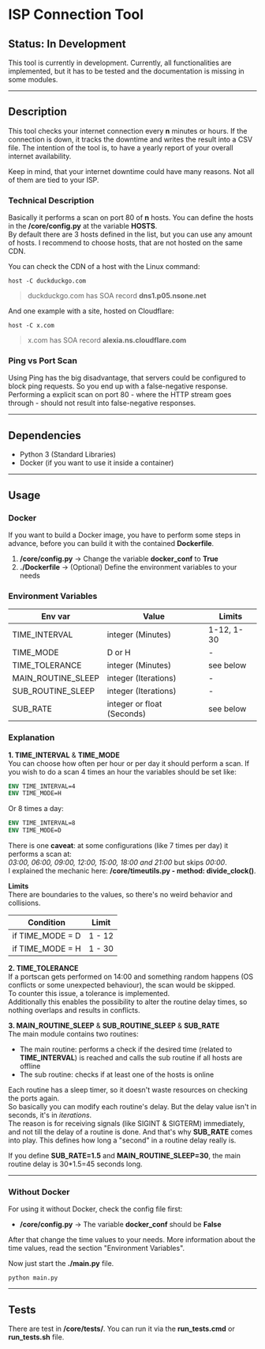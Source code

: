 # ISP Connection Tool
## Status: In Development  

This tool is currently in development. Currently, all functionalities are implemented, 
but it has to be tested and the documentation is missing in some modules.

---
## Description
This tool checks your internet connection every **n** minutes or hours. 
If the connection is down, it tracks the downtime and writes the result into a CSV file.
The intention of the tool is, to have a yearly report of your overall internet availability.  

Keep in mind, that your internet downtime could have many reasons. Not all of them are tied to your ISP.

### Technical Description
Basically it performs a scan on port 80 of **n** hosts.
You can define the hosts in the **/core/config.py** at the variable **HOSTS**.  
By default there are 3 hosts defined in the list, but you can use any amount of hosts.
I recommend to choose hosts, that are not hosted on the same CDN.  

You can check the CDN of a host with the Linux command:
```commandline
host -C duckduckgo.com
```
> duckduckgo.com has SOA record **dns1.p05.nsone.net**

And one example with a site, hosted on Cloudflare:
```commandline
host -C x.com
```
> x.com has SOA record **alexia.ns.cloudflare.com**

### Ping vs Port Scan

Using Ping has the big disadvantage, that servers could be configured to block ping requests.
So you end up with a false-negative response.  
Performing a explicit scan on port 80 - where the HTTP stream goes through - should not result into
false-negative responses.

---

## Dependencies
- Python 3 (Standard Libraries)
- Docker (if you want to use it inside a container)

---
## Usage
### Docker
If you want to build a Docker image, you have to perform some steps in advance, before you can build it with the
contained **Dockerfile**.  

1. **/core/config.py** -> Change the variable **docker_conf** to **True**
2. **./Dockerfile** -> (Optional) Define the environment variables to your needs

### Environment Variables

| Env var            | Value                      | Limits     |
|--------------------|----------------------------|------------|
| TIME_INTERVAL      | integer (Minutes)          | 1-12, 1-30 |
| TIME_MODE          | D or H                     | -          |
| TIME_TOLERANCE     | integer (Minutes)          | see below  |
| MAIN_ROUTINE_SLEEP | integer (Iterations)       | -          |
| SUB_ROUTINE_SLEEP  | integer (Iterations)       | -          |
| SUB_RATE           | integer or float (Seconds) | see below  |

### Explanation
**1. TIME_INTERVAL** & **TIME_MODE**  
You can choose how often per hour or per day it should perform a scan. 
If you wish to do a scan 4 times an hour the variables should be set like:
```dockerfile
ENV TIME_INTERVAL=4
ENV TIME_MODE=H
```
Or 8 times a day:
```dockerfile
ENV TIME_INTERVAL=8
ENV TIME_MODE=D
```

There is one **caveat**: at some configurations (like 7 times per day) it performs a scan at:  
*03:00, 06:00, 09:00, 12:00, 15:00, 18:00 and 21:00* but skips *00:00*.  
I explained the mechanic here: **/core/timeutils.py - method: divide_clock()**.  

**Limits**  
There are boundaries to the values, so there's no weird behavior and collisions.  

| Condition        | Limit  |
|------------------|--------|
| if TIME_MODE = D | 1 - 12 |
| if TIME_MODE = H | 1 - 30 |

**2. TIME_TOLERANCE**  
If a portscan gets performed on 14:00 and something random happens (OS conflicts or some unexpected behaviour),
the scan would be skipped.  
To counter this issue, a tolerance is implemented.  
Additionally this enables the possibility to alter the routine delay times, so nothing overlaps and results in conflicts.

**3. MAIN_ROUTINE_SLEEP** & **SUB_ROUTINE_SLEEP** & **SUB_RATE**  
The main module contains two routines:  
- The main routine: performs a check if the desired time (related to **TIME_INTERVAL**) is reached and
  calls the sub routine if all hosts are offline
- The sub routine: checks if at least one of the hosts is online

Each routine has a sleep timer, so it doesn't waste resources on checking the ports again.  
So basically you can modify each routine's delay. But the delay value isn't in seconds, it's in *iterations*.  
The reason is for receiving signals (like SIGINT & SIGTERM) immediately, and not till the delay of a routine is done.
And that's why **SUB_RATE** comes into play. This defines how long a "second" in a routine delay really is.  

If you define **SUB_RATE=1.5** and **MAIN_ROUTINE_SLEEP=30**, the main routine delay is 30*1.5=45 seconds long.

---
### Without Docker
For using it without Docker, check the config file first:
- **/core/config.py** -> The variable **docker_conf** should be **False**

After that change the time values to your needs. More information about the time values, 
read the section "Environment Variables".

Now just start the **./main.py** file.
```commandline
python main.py
```

---
## Tests
There are test in **/core/tests/**. You can run it via the **run_tests.cmd** or **run_tests.sh** file.
